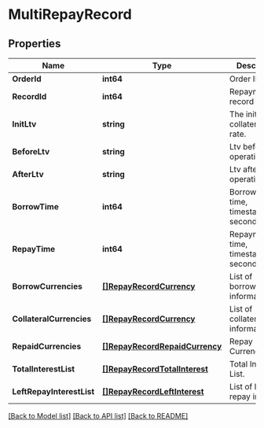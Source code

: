 # MultiRepayRecord

## Properties

Name | Type | Description | Notes
------------ | ------------- | ------------- | -------------
**OrderId** | **int64** | Order ID. | [optional] 
**RecordId** | **int64** | Repayment record ID. | [optional] 
**InitLtv** | **string** | The initial collateralization rate. | [optional] 
**BeforeLtv** | **string** | Ltv before the operation. | [optional] 
**AfterLtv** | **string** | Ltv after the operation. | [optional] 
**BorrowTime** | **int64** | Borrowing time, timestamp in seconds. | [optional] 
**RepayTime** | **int64** | Repayment time, timestamp in seconds. | [optional] 
**BorrowCurrencies** | [**[]RepayRecordCurrency**](RepayRecordCurrency.md) | List of borrowing information. | [optional] 
**CollateralCurrencies** | [**[]RepayRecordCurrency**](RepayRecordCurrency.md) | List of collateral information. | [optional] 
**RepaidCurrencies** | [**[]RepayRecordRepaidCurrency**](RepayRecordRepaidCurrency.md) | Repay Currency List. | [optional] 
**TotalInterestList** | [**[]RepayRecordTotalInterest**](RepayRecordTotalInterest.md) | Total Interest List. | [optional] 
**LeftRepayInterestList** | [**[]RepayRecordLeftInterest**](RepayRecordLeftInterest.md) | List of left repay interest. | [optional] 

[[Back to Model list]](../README.md#documentation-for-models) [[Back to API list]](../README.md#documentation-for-api-endpoints) [[Back to README]](../README.md)


